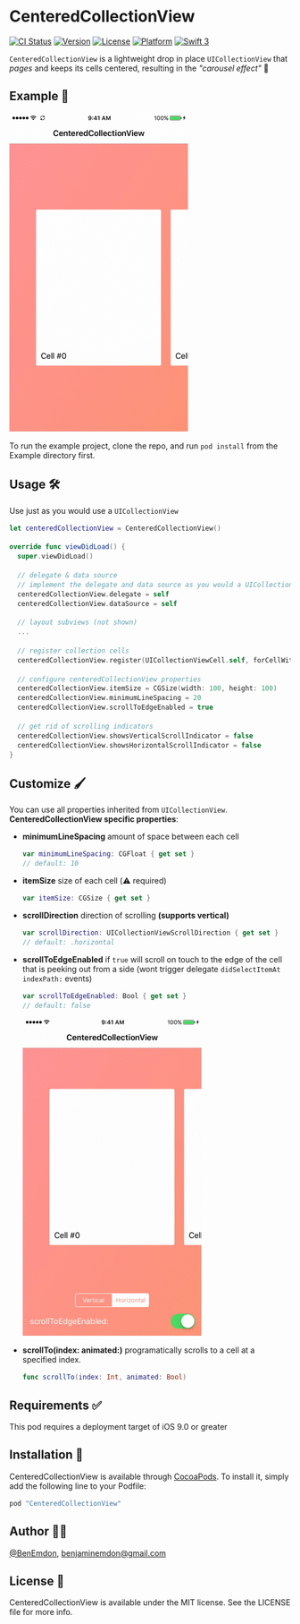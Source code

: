 # CenteredCollectionView

[![CI Status](http://img.shields.io/travis/BenEmdon/CenteredCollectionView.svg?style=flat)](https://travis-ci.org/BenEmdon/CenteredCollectionView)
[![Version](https://img.shields.io/cocoapods/v/CenteredCollectionView.svg?style=flat)](http://cocoapods.org/pods/CenteredCollectionView)
[![License](https://img.shields.io/cocoapods/l/CenteredCollectionView.svg?style=flat)](http://cocoapods.org/pods/CenteredCollectionView)
[![Platform](https://img.shields.io/cocoapods/p/CenteredCollectionView.svg?style=flat)](http://cocoapods.org/pods/CenteredCollectionView)
[![Swift 3](https://img.shields.io/badge/Swift-3.0.x-orange.svg?style=flat)](https://swift.org)

`CenteredCollectionView` is a lightweight drop in place `UICollectionView` that _pages_ and keeps its cells centered, resulting in the _"carousel effect"_ 🎡

## Example 📱

![Demo](/GitHub/demo.gif)

To run the example project, clone the repo, and run `pod install` from the Example directory first.

## Usage 🛠
Use just as you would use a `UICollectionView`
```Swift
let centeredCollectionView = CenteredCollectionView()

override func viewDidLoad() {
  super.viewDidLoad()

  // delegate & data source
  // implement the delegate and data source as you would a UICollectionView
  centeredCollectionView.delegate = self
  centeredCollectionView.dataSource = self

  // layout subviews (not shown)
  ...

  // register collection cells
  centeredCollectionView.register(UICollectionViewCell.self, forCellWithReuseIdentifier: String(describing: UICollectionViewCell.self))

  // configure centeredCollectionView properties
  centeredCollectionView.itemSize = CGSize(width: 100, height: 100)
  centeredCollectionView.minimumLineSpacing = 20
  centeredCollectionView.scrollToEdgeEnabled = true

  // get rid of scrolling indicators
  centeredCollectionView.showsVerticalScrollIndicator = false
  centeredCollectionView.showsHorizontalScrollIndicator = false
}
```

## Customize 🖌
You can use all properties inherited from `UICollectionView`.
**CenteredCollectionView specific properties**:

* **minimumLineSpacing** amount of space between each cell
  ```Swift
  var minimumLineSpacing: CGFloat { get set }
  // default: 10
  ```

* **itemSize** size of each cell (⚠️ required)
  ```Swift
  var itemSize: CGSize { get set }
  ```

* **scrollDirection** direction of scrolling **(supports vertical)**
  ```Swift
  var scrollDirection: UICollectionViewScrollDirection { get set }
  // default: .horizontal
  ```

* **scrollToEdgeEnabled** if `true` will scroll on touch to the edge of the cell that is peeking out from a side (wont trigger delegate `didSelectItemAt indexPath:` events)
  ```Swift
  var scrollToEdgeEnabled: Bool { get set }
  // default: false
  ```
  ![scrollToEdgeEnabled](/GitHub/ScrollToEdge.gif)

* **scrollTo(index: animated:)** programatically scrolls to a cell at a specified index.
  ```Swift
  func scrollTo(index: Int, animated: Bool)
  ```

## Requirements ✅
This pod requires a deployment target of iOS 9.0 or greater

## Installation 📲

CenteredCollectionView is available through [CocoaPods](http://cocoapods.org). To install
it, simply add the following line to your Podfile:

```ruby
pod "CenteredCollectionView"
```

## Author 👨‍💻

[@BenEmdon](https://twitter.com/BenEmdon), benjaminemdon@gmail.com

## License 📄

CenteredCollectionView is available under the MIT license. See the LICENSE file for more info.
